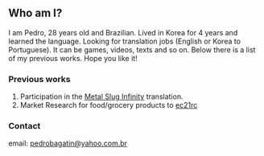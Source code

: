 ## Who am I?

I am Pedro, 28 years old and Brazilian. Lived in Korea for 4 years and learned the language. Looking for translation jobs (English or Korea to Portuguese). It can be games, videos, texts and so on. Below there is a list of my previous works. Hope you like it!

### Previous works

1. Participation in the [Metal Slug Infinity](https://play.google.com/store/apps/details?id=com.ekkorr.msf&hl=pt_BR) translation. 
2. Market Research for food/grocery products to [ec21rc](http://www.ec21rnc.com/) 

### Contact
email: pedrobagatin@yahoo.com.br
